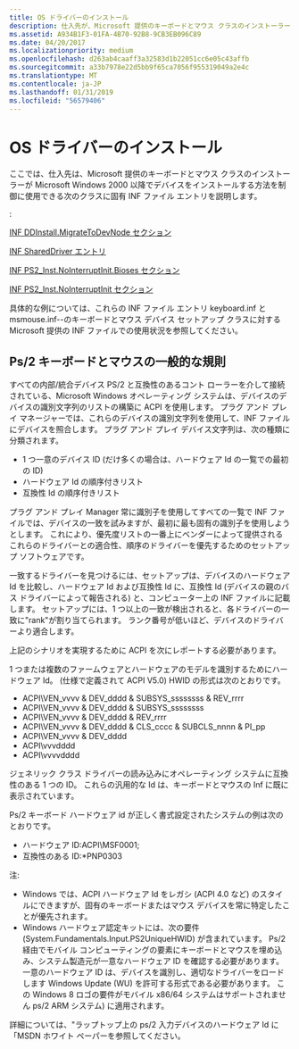 ```yaml
---
title: OS ドライバーのインストール
description: 仕入先が、Microsoft 提供のキーボードとマウス クラスのインストーラーを制御するために使用できるクラス固有 INF ファイルのエントリは、デバイスをインストールします。
ms.assetid: A934B1F3-01FA-4B70-92B8-9CB3EB096C89
ms.date: 04/20/2017
ms.localizationpriority: medium
ms.openlocfilehash: d263ab4caaff3a32583d1b22051cc6e05c43affb
ms.sourcegitcommit: a33b7978e22d5bb9f65ca7056f955319049a2e4c
ms.translationtype: MT
ms.contentlocale: ja-JP
ms.lasthandoff: 01/31/2019
ms.locfileid: "56579406"
---
```

# <a name="os-driver-installation"></a>OS ドライバーのインストール


ここでは、仕入先は、Microsoft 提供のキーボードとマウス クラスのインストーラーが Microsoft Windows 2000 以降でデバイスをインストールする方法を制御に使用できる次のクラスに固有 INF ファイル エントリを説明します。

:

[INF DDInstall.MigrateToDevNode セクション](inf-ddinstall-migratetodevnode-section.md)

[INF SharedDriver エントリ](inf-shareddriver-entry.md)

[INF PS2\_Inst.NoInterruptInit.Bioses セクション](inf-ps2-inst-nointerruptinit-bioses-section.md)

[INF PS2\_Inst.NoInterruptInit セクション](inf-ps2-inst-nointerruptinit-section.md)

具体的な例については、これらの INF ファイル エントリ keyboard.inf と msmouse.inf--のキーボードとマウス デバイス セットアップ クラスに対する Microsoft 提供の INF ファイルでの使用状況を参照してください。

## <a name="general-rules-for-ps2-keyboards-and-mice"></a>Ps/2 キーボードとマウスの一般的な規則


すべての内部/統合デバイス PS/2 と互換性のあるコント ローラーを介して接続されている、Microsoft Windows オペレーティング システムは、デバイスのデバイスの識別文字列のリストの構築に ACPI を使用します。 プラグ アンド プレイ マネージャーでは、これらのデバイスの識別文字列を使用して、INF ファイルにデバイスを照合します。 プラグ アンド プレイ デバイス文字列は、次の種類に分類されます。

-   1 つ一意のデバイス ID (だけ多くの場合は、ハードウェア Id の一覧での最初の ID)
-   ハードウェア Id の順序付きリスト
-   互換性 Id の順序付きリスト

プラグ アンド プレイ Manager 常に識別子を使用してすべての一覧で INF ファイルでは、デバイスの一致を試みますが、最初に最も固有の識別子を使用しようとします。 これにより、優先度リストの一番上にベンダーによって提供されるこれらのドライバーとの適合性、順序のドライバーを優先するためのセットアップ ソフトウェアです。

一致するドライバーを見つけるには、セットアップは、デバイスのハードウェア Id を比較し、ハードウェア Id および互換性 Id に、互換性 Id (デバイスの親のバス ドライバーによって報告される) と、コンピューター上の INF ファイルに記載します。 セットアップには、1 つ以上の一致が検出されると、各ドライバーの一致に"rank"が割り当てられます。 ランク番号が低いほど、デバイスのドライバーより適合します。

上記のシナリオを実現するために ACPI を次にレポートする必要があります。

1 つまたは複数のファームウェアとハードウェアのモデルを識別するためにハードウェア Id。 (仕様で定義されて ACPI V5.0) HWID の形式は次のとおりです。

-   ACPI\\VEN\_vvvv & DEV\_dddd & SUBSYS\_ssssssss & REV\_rrrr
-   ACPI\\VEN\_vvvv & DEV\_dddd & SUBSYS\_ssssssss
-   ACPI\\VEN\_vvvv & DEV\_dddd & REV\_rrrr
-   ACPI\\VEN\_vvvv & DEV\_dddd & CLS\_cccc & SUBCLS\_nnnn & PI\_pp
-   ACPI\\VEN\_vvvv & DEV\_dddd
-   ACPI\\vvvdddd
-   ACPI\\vvvvdddd

ジェネリック クラス ドライバーの読み込みにオペレーティング システムに互換性のある 1 つの ID。 これらの汎用的な Id は、キーボードとマウスの Inf に既に表示されています。

Ps/2 キーボード ハードウェア id が正しく書式設定されたシステムの例は次のとおりです。

-   ハードウェア ID:ACPI\\MSF0001;
-   互換性のある ID:\*PNP0303

注:

-   Windows では、ACPI ハードウェア Id をレガシ (ACPI 4.0 など) のスタイルにできますが、固有のキーボードまたはマウス デバイスを常に特定したことが優先されます。
-   Windows ハードウェア認定キットには、次の要件 (System.Fundamentals.Input.PS2UniqueHWID) が含まれています。 Ps/2 経由でモバイル コンピューティングの要素にキーボードとマウスを埋め込み、システム製造元が一意なハードウェア ID を確認する必要があります。 一意のハードウェア ID は、デバイスを識別し、適切なドライバーをロードします Windows Update (WU) を許可する形式である必要があります。 この Windows 8 ロゴの要件がモバイル x86/64 システムはサポートされません ps/2 ARM システム) に適用されます。

詳細については、"ラップトップ上の ps/2 入力デバイスのハードウェア Id に「MSDN ホワイト ペーパーを参照してください。

 

 




